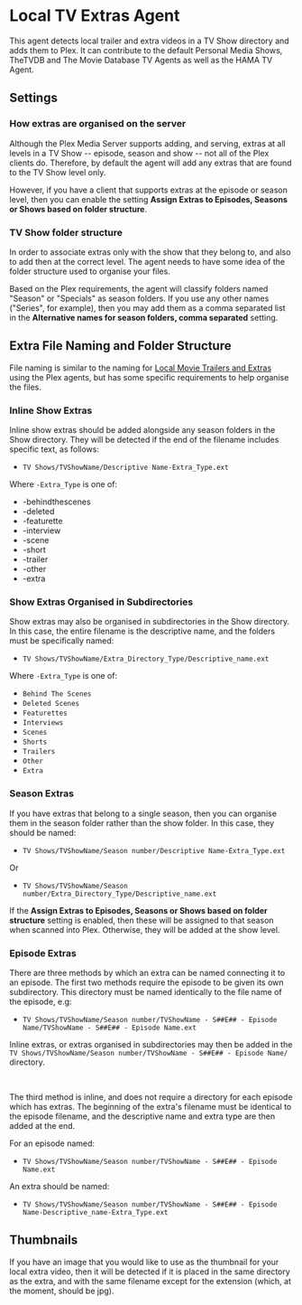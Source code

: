 # Local TV Extras Agent

This agent detects local trailer and extra videos in a TV Show directory and adds them to Plex. It can contribute to the default Personal Media Shows, TheTVDB and The Movie Database TV Agents as well as the HAMA TV Agent.

## Settings

### How extras are organised on the server

Although the Plex Media Server supports adding, and serving, extras at all levels in a TV Show -- episode, season and show -- not all of the Plex clients do. Therefore, by default the agent will add any extras that are found to the TV Show level only.

However, if you have a client that supports extras at the episode or season level, then you can enable the setting **Assign Extras to Episodes, Seasons or Shows based on folder structure**.

### TV Show folder structure

In order to associate extras only with the show that they belong to, and also to add then at the correct level. The agent needs to have some idea of the folder structure used to organise your files.

Based on the Plex requirements, the agent will classify folders named "Season" or "Specials" as season folders. If you use any other names ("Series", for example), then you may add them as a comma separated list in the **Alternative names for season folders, comma separated** setting.

## Extra File Naming and Folder Structure

File naming is similar to the naming for [Local Movie Trailers and Extras](https://support.plex.tv/articles/200220677-local-media-assets-movies/?_ga=2.40982114.1159795442.1544650582-1727179431.1482687957) using the Plex agents, but has some specific requirements to help organise the files.

### Inline Show Extras

Inline show extras should be added alongside any season folders in the Show directory. They will be detected if the end of the filename includes specific text, as follows:

* `TV Shows/TVShowName/Descriptive Name-Extra_Type.ext`

Where `-Extra_Type` is one of:

* -behindthescenes
* -deleted
* -featurette
* -interview
* -scene
* -short
* -trailer
* -other
* -extra

### Show Extras Organised in Subdirectories

Show extras may also be organised in subdirectories in the Show directory. In this case, the entire filename is the descriptive name, and the folders must be specifically named:

* `TV Shows/TVShowName/Extra_Directory_Type/Descriptive_name.ext`

Where `-Extra_Type` is one of:

* `Behind The Scenes`
* `Deleted Scenes`
* `Featurettes`
* `Interviews`
* `Scenes`
* `Shorts`
* `Trailers`
* `Other`
* `Extra`

### Season Extras

If you have extras that belong to a single season, then you can organise them in the season folder rather than the show folder. In this case, they should be named:

* `TV Shows/TVShowName/Season number/Descriptive Name-Extra_Type.ext`

Or 

* `TV Shows/TVShowName/Season number/Extra_Directory_Type/Descriptive_name.ext`

If the **Assign Extras to Episodes, Seasons or Shows based on folder structure** setting is enabled, then these will be assigned to that season when scanned into Plex. Otherwise, they will be added at the show level.

### Episode Extras

There are three methods by which an extra can be named connecting it to an episode. The first two methods require the episode to be given its own subdirectory. This directory must be named identically to the file name of the episode, e.g:

* `TV Shows/TVShowName/Season number/TVShowName - S##E## - Episode Name/TVShowName - S##E## - Episode Name.ext`

Inline extras, or extras organised in subdirectories may then be added in the `TV Shows/TVShowName/Season number/TVShowName - S##E## - Episode Name/` directory.

&nbsp;

The third method is inline, and does not require a directory for each episode which has extras. The beginning of the extra's filename must be identical to the episode filename, and the descriptive name and extra type are then added at the end.

For an episode named:

* `TV Shows/TVShowName/Season number/TVShowName - S##E## - Episode Name.ext`

An extra should be named:

* `TV Shows/TVShowName/Season number/TVShowName - S##E## - Episode Name-Descriptive_name-Extra_Type.ext`

## Thumbnails

If you have an image that you would like to use as the thumbnail for your local extra video, then it will be detected if it is placed in the same directory as the extra, and with the same filename except for the extension (which, at the moment, should be jpg).
